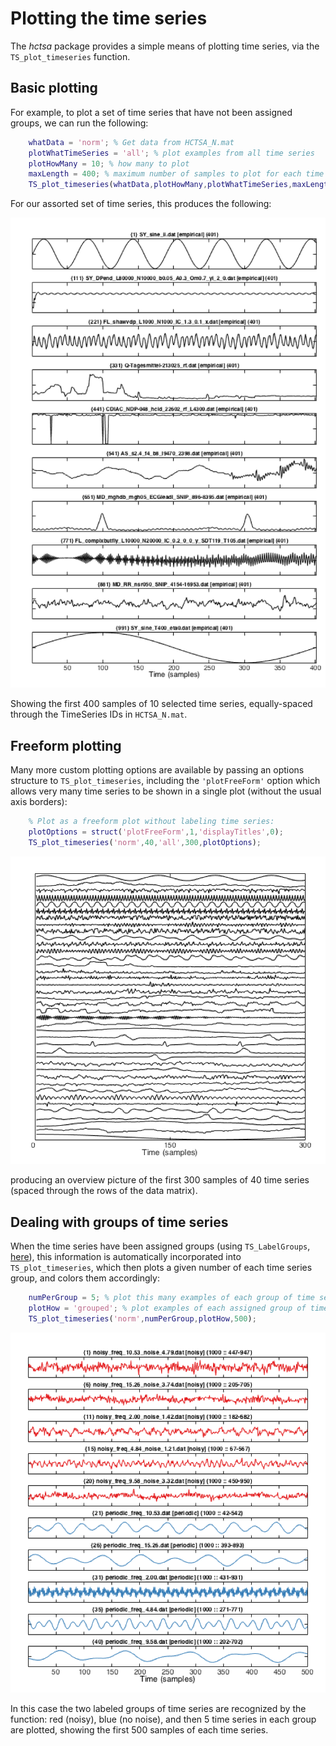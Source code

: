 # Plotting the time series

The *hctsa* package provides a simple means of plotting time series, via the `TS_plot_timeseries` function.

## Basic plotting

For example, to plot a set of time series that have not been assigned groups, we can run the following:
```matlab
    whatData = 'norm'; % Get data from HCTSA_N.mat
    plotWhatTimeSeries = 'all'; % plot examples from all time series
    plotHowMany = 10; % how many to plot
    maxLength = 400; % maximum number of samples to plot for each time series
    TS_plot_timeseries(whatData,plotHowMany,plotWhatTimeSeries,maxLength);
```
For our assorted set of time series, this produces the following:

![](img/timeSeriesPlot.png)

Showing the first 400 samples of 10 selected time series, equally-spaced through the TimeSeries IDs in `HCTSA_N.mat`.

## Freeform plotting

Many more custom plotting options are available by passing an options structure to `TS_plot_timeseries`, including the `'plotFreeForm'` option which allows very many time series to be shown in a single plot (without the usual axis borders):
```matlab
    % Plot as a freeform plot without labeling time series:
    plotOptions = struct('plotFreeForm',1,'displayTitles',0);
    TS_plot_timeseries('norm',40,'all',300,plotOptions);
```
![](img/freeform_timeSeries_Plot.png)

producing an overview picture of the first 300 samples of 40 time series (spaced through the rows of the data matrix).

## Dealing with groups of time series

When the time series have been assigned groups (using `TS_LabelGroups`, [here](grouping.md)), this information is automatically incorporated into `TS_plot_timeseries`, which then plots a given number of each time series group, and colors them accordingly:
```matlab
    numPerGroup = 5; % plot this many examples of each group of time series
    plotHow = 'grouped'; % plot examples of each assigned group of time series
    TS_plot_timeseries('norm',numPerGroup,plotHow,500);
```
![](img/GroupedTimeSeriesPlot.png)

In this case the two labeled groups of time series are recognized by the function: red (noisy), blue (no noise), and then 5 time series in each group are plotted, showing the first 500 samples of each time series.

